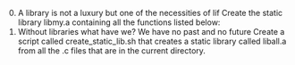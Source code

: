 0. A library is not a luxury but one of the necessities of lif
Create the static library libmy.a containing all the functions listed below:
1. Without libraries what have we? We have no past and no future
Create a script called create_static_lib.sh that creates a static library called liball.a from all the .c files that are in the current directory.
